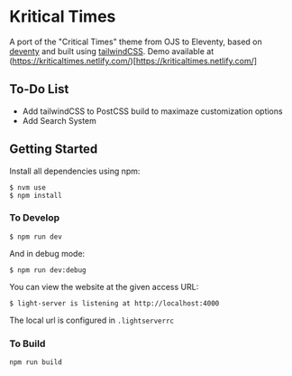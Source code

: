 # Kritical Times

A port of the "Critical Times" theme from OJS to Eleventy, based on [deventy](https://github.com/ianrose/deventy) and built using [tailwindCSS](https://github.com/tailwindcss/tailwindcss). Demo available at (https://kriticaltimes.netlify.com/)[https://kriticaltimes.netlify.com/]

## To-Do List
- Add tailwindCSS to PostCSS build to maximaze customization options
- Add Search System

## Getting Started

Install all dependencies using npm:

```
$ nvm use
$ npm install
```

### To Develop

```
$ npm run dev
```
 And in debug mode:
 
```
$ npm run dev:debug
```

You can view the website at the given access URL:
```
$ light-server is listening at http://localhost:4000
```

The local url is configured in `.lightserverrc`

### To Build

```
npm run build
```
